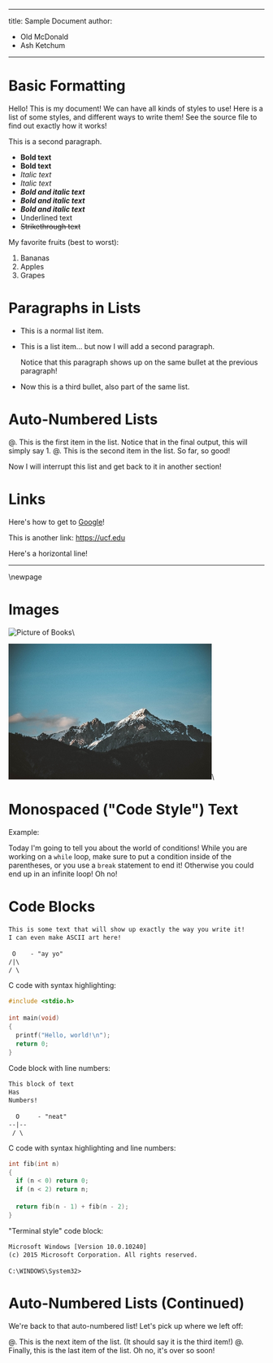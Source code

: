 <!-- This document serves as an example to see how files are written in markdown.
     The first thing to note is that HTML-style comments (like the one you are in
     the middle of reading right now) are not rendered in the final output, and
     can be used for leaving comments for the sake of development, like
     remembering spots that may need revision later. -->

<!-- This first part here demonstrates a metadata block (in YAML syntax), which just
     indicates the title of the document and its author(s). Note that this block is not
     strictly required, but is useful to keep consistency between documents. -->

---
title: Sample Document
author:
  - Old McDonald
  - Ash Ketchum
---

<!-- Now it is time to begin your document! Let's start with a heading! There are 6 different
     levels of headings available, with the first-level heading being the largest, and the
     sixth-level heading being the smallest. Something important to note is that headings must
     have an empty line before and after them, or there may be strange behavior with the
     surrounding lines of text.-->

# Basic Formatting

<!-- Let's try some basic-ish markdown. Notice that underlined text is not native to markdown,
     but we can still use it with the addition of HTML tags! Lists also have an empty line
     before them to render properly in all places. -->

Hello! This is my document! We can have all kinds of styles to use! Here is a list of some styles,
and different ways to write them! See the source file to find out exactly how it works!

This is a second paragraph.

- **Bold text**
- __Bold text__
- *Italic text*
- _Italic text_
- ***Bold and italic text***
- **_Bold and italic text_**
- __*Bold and italic text*__
- <span class="underline">Underlined text</span>
- ~~Strikethrough text~~

My favorite fruits (best to worst):

1. Bananas
2. Apples
3. Grapes

# Paragraphs in Lists

<!-- What if you want a list with multiple paragraphs on each bullet point? To do this, just add four
     spaces or a tab at the beginning of the line. The same rules of starting new paragraphs apply here,
     so new paragraphs will need to have an empty new line before and after them. -->

- This is a normal list item.

- This is a list item... but now I will add a second paragraph.

    Notice that this paragraph shows up on the same bullet at the previous paragraph!

- Now this is a third bullet, also part of the same list.


# Auto-Numbered Lists

<!-- What if you want to make a list, but then interrupt it with something else, then come back to
     resume the list later? You could do this numbering yourself, but this can become more tedious
     as the number of items in the list increases. Featuring auto-numbered lists! Instead of beginning
     the line with the number, begin it with @. This indicates an auto-numbered list. -->

@. This is the first item in the list. Notice that in the final output, this will simply say 1.
@. This is the second item in the list. So far, so good!

Now I will interrupt this list and get back to it in another section!

# Links

<!-- To create a link, use square brackets for the displayed text of the link, and parentheses for the link itself.
     To use the link itself as the printed text, use angled brackets. (Some links may not work if they don't have
     "http://" or "https://" at the beginning.) -->

Here's how to get to [Google](https://google.com)!

This is another link: <https://ucf.edu>


Here's a horizontal line! 
<!-- (Make sure to put new lines before and after it!) -->

---

<!-- In PDF files, sometimes we want to manually start a new page to format contents
     a certain way. You can use native LaTeX within this pandoc flavor of markdown as well!
     This will be completely invisible in HTML outputs, but shows in the formats that have pages. -->

\newpage

# Images

<!-- To make an image, this is almost the same as a link, but with an exclamation point before it.
     The text in the square brackets in this case will be the alt text. The link to an image may
     also be a relative path from the current markdown file. 
     
     The backslash at the ends of these images are applicable in the case of PDF files. When a file
     is exported to PDF, images are turned into "figures" by default. This can be handy if you did
     want them as figures, but the backslash at the end will ensure that the image is inline with
     the rest of the surrounding text (removing the figure functionality). -->

![Picture of Books](https://wikiknights.files.wordpress.com/2020/02/libraryicon.png)\

![Mountain](mountain.jpg)\


# Monospaced ("Code Style") Text

<!-- To write monospace text, surround it with one backtick (`). This can be helpful when, for example,
     you want to refer to a coding concept in the middle of a paragraph, but in a visually distinct style
     to indicate that you are not necessarily referring to a word in the English language. -->

Example:

Today I'm going to tell you about the world of conditions! While you are working on a `while` loop, make sure
to put a condition inside of the parentheses, or you use a `break` statement to end it! Otherwise you could
end up in an infinite loop! Oh no!

# Code Blocks

<!-- Sometimes, you want to be able to show code, console output, and more, with even syntax highlighting
     and all that. It's pretty easy! Simply surround it with three backticks (```). -->

```
This is some text that will show up exactly the way you write it!
I can even make ASCII art here!

 O    - "ay yo"
/|\
/ \
```

<!-- To write a code block with syntax highlighting, simply put the name of the language after the three backticks. -->

C code with syntax highlighting:

``` c
#include <stdio.h>

int main(void)
{
  printf("Hello, world!\n");
  return 0;
}
```

<!-- Pandoc has a special attribute class (.numberLines) that allows us to add line numbers to the beginning of
     each line! This can be especially handy when you want to point to a specific line of code within a block.
     Notice that class attributes are written within curly braces, and each attribute class begins with a dot. -->

Code block with line numbers:

``` {.numberLines}
This block of text
Has
Numbers!

  O     - "neat"
--|--
 / \
```

<!-- It's no problem to even stack attributes together! -->

C code with syntax highlighting and line numbers:

``` {.c .numberLines}
int fib(int n)
{
  if (n < 0) return 0;
  if (n < 2) return n;

  return fib(n - 1) + fib(n - 2);
}
```

<!-- We have also added a custom "terminal" attribute, which can be referred to with .terminal,
     .console, or .command-line. Any of them works! This is ideal for situations where you
     want to show the terminal output to some code in a visually distinct form. -->

"Terminal style" code block:

``` {.terminal}
Microsoft Windows [Version 10.0.10240]
(c) 2015 Microsoft Corporation. All rights reserved.

C:\WINDOWS\System32>
```

# Auto-Numbered Lists (Continued)

We're back to that auto-numbered list! Let's pick up where we left off:

@. This is the next item of the list. (It should say it is the third item!)
@. Finally, this is the last item of the list. Oh no, it's over so soon!